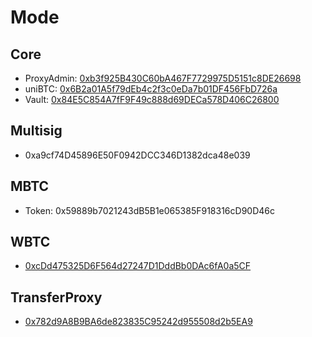 # Mode

## Core

- ProxyAdmin: [0xb3f925B430C60bA467F7729975D5151c8DE26698](https://modescan.io/address/0xb3f925B430C60bA467F7729975D5151c8DE26698)
- uniBTC: [0x6B2a01A5f79dEb4c2f3c0eDa7b01DF456FbD726a](https://modescan.io/token/0x6B2a01A5f79dEb4c2f3c0eDa7b01DF456FbD726a)
- Vault: [0x84E5C854A7fF9F49c888d69DECa578D406C26800](https://modescan.io/address/0x84E5C854A7fF9F49c888d69DECa578D406C26800)

## Multisig

- 0xa9cf74D45896E50F0942DCC346D1382dca48e039

## MBTC

- Token: 0x59889b7021243dB5B1e065385F918316cD90D46c

## WBTC

- [0xcDd475325D6F564d27247D1DddBb0DAc6fA0a5CF](https://modescan.io/token/0xcDd475325D6F564d27247D1DddBb0DAc6fA0a5CF)

## TransferProxy
- [0x782d9A8B9BA6de823835C95242d955508d2b5EA9](https://modescan.io/address/0x782d9A8B9BA6de823835C95242d955508d2b5EA9)
